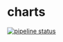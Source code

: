 # charts

[![pipeline status](https://gitlab.com/secath/kubernetes/helm/charts/badges/main/pipeline.svg)](https://gitlab.com/secath/kubernetes/helm/charts/-/commits/main)
